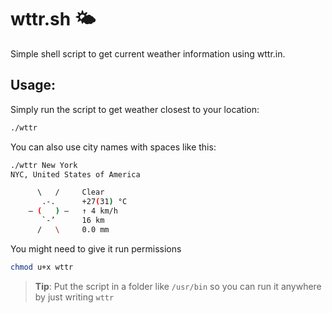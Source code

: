 # wttr.sh 🌤️
Simple shell script to get current weather information using wttr.in.

## Usage:

Simply run the script to get weather closest to your location:

```sh
./wttr
```

You can also use city names with spaces like this:

```sh
./wttr New York
NYC, United States of America

      \   /     Clear
       .-.      +27(31) °C     
    ― (   ) ―   ↑ 4 km/h       
       `-’      16 km          
      /   \     0.0 mm         

```

You might need to give it run permissions
```sh
chmod u+x wttr
```


>**Tip**: Put the script in a folder like `/usr/bin` so you can run it anywhere by just writing  `wttr`
